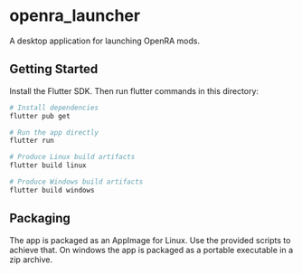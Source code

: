 # openra_launcher

A desktop application for launching OpenRA mods.

## Getting Started

Install the Flutter SDK. Then run flutter commands in this directory:

```sh
# Install dependencies
flutter pub get

# Run the app directly
flutter run

# Produce Linux build artifacts
flutter build linux

# Produce Windows build artifacts
flutter build windows
```

## Packaging

The app is packaged as an AppImage for Linux. Use the provided scripts to achieve that. On windows the app is packaged as a portable executable in a zip archive.
